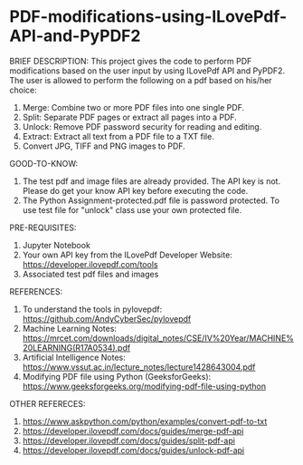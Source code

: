 # PDF-modifications-using-ILovePdf-API-and-PyPDF2
BRIEF DESCRIPTION:
This project gives the code to perform PDF modifications based on the user input by using ILovePdf API and PyPDF2.
The user is allowed to perform the following on a pdf based on his/her choice:
1. Merge: Combine two or more PDF files into one single PDF.
2. Split: Separate PDF pages or extract all pages into a PDF.
3. Unlock: Remove PDF password security for reading and editing.
4. Extract: Extract all text from a PDF file to a TXT file.
5. Convert JPG, TIFF and PNG images to PDF.


GOOD-TO-KNOW:
1. The test pdf and image files are already provided. The API key is not. Please do get your know API key before executing the code.
2. The Python Assignment-protected.pdf file is password protected. To use test file for "unlock" class use your own protected file.


PRE-REQUISITES:
1.	Jupyter Notebook
2.	Your own API key from the ILovePdf Developer Website: https://developer.ilovepdf.com/tools
3.	Associated test pdf files and images


REFERENCES: 
1.	To understand the tools in pylovepdf: https://github.com/AndyCyberSec/pylovepdf
2.	Machine Learning Notes: https://mrcet.com/downloads/digital_notes/CSE/IV%20Year/MACHINE%20LEARNING(R17A0534).pdf
3.	Artificial Intelligence Notes: https://www.vssut.ac.in/lecture_notes/lecture1428643004.pdf
4.	Modifying PDF file using Python (GeeksforGeeks): https://www.geeksforgeeks.org/modifying-pdf-file-using-python


OTHER REFERECES:
1.	https://www.askpython.com/python/examples/convert-pdf-to-txt
2.	https://developer.ilovepdf.com/docs/guides/merge-pdf-api 
3.	https://developer.ilovepdf.com/docs/guides/split-pdf-api 
4.	https://developer.ilovepdf.com/docs/guides/unlock-pdf-api
